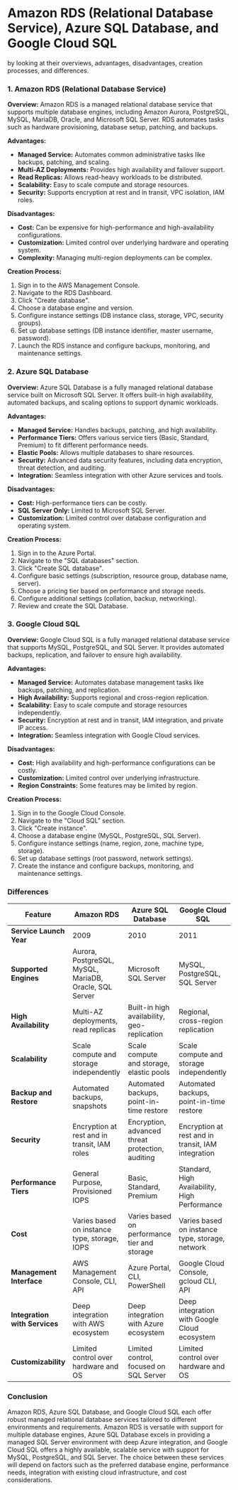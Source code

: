 <h1> Amazon RDS (Relational Database Service), Azure SQL Database, and Google Cloud SQL</h1>

by looking at their overviews, advantages, disadvantages, creation processes, and differences.

### 1. Amazon RDS (Relational Database Service)

**Overview:**
Amazon RDS is a managed relational database service that supports multiple database engines, including Amazon Aurora, PostgreSQL, MySQL, MariaDB, Oracle, and Microsoft SQL Server. RDS automates tasks such as hardware provisioning, database setup, patching, and backups.

**Advantages:**
- **Managed Service:** Automates common administrative tasks like backups, patching, and scaling.
- **Multi-AZ Deployments:** Provides high availability and failover support.
- **Read Replicas:** Allows read-heavy workloads to be distributed.
- **Scalability:** Easy to scale compute and storage resources.
- **Security:** Supports encryption at rest and in transit, VPC isolation, IAM roles.

**Disadvantages:**
- **Cost:** Can be expensive for high-performance and high-availability configurations.
- **Customization:** Limited control over underlying hardware and operating system.
- **Complexity:** Managing multi-region deployments can be complex.

**Creation Process:**
1. Sign in to the AWS Management Console.
2. Navigate to the RDS Dashboard.
3. Click "Create database".
4. Choose a database engine and version.
5. Configure instance settings (DB instance class, storage, VPC, security groups).
6. Set up database settings (DB instance identifier, master username, password).
7. Launch the RDS instance and configure backups, monitoring, and maintenance settings.

### 2. Azure SQL Database

**Overview:**
Azure SQL Database is a fully managed relational database service built on Microsoft SQL Server. It offers built-in high availability, automated backups, and scaling options to support dynamic workloads.

**Advantages:**
- **Managed Service:** Handles backups, patching, and high availability.
- **Performance Tiers:** Offers various service tiers (Basic, Standard, Premium) to fit different performance needs.
- **Elastic Pools:** Allows multiple databases to share resources.
- **Security:** Advanced data security features, including data encryption, threat detection, and auditing.
- **Integration:** Seamless integration with other Azure services and tools.

**Disadvantages:**
- **Cost:** High-performance tiers can be costly.
- **SQL Server Only:** Limited to Microsoft SQL Server.
- **Customization:** Limited control over database configuration and operating system.

**Creation Process:**
1. Sign in to the Azure Portal.
2. Navigate to the "SQL databases" section.
3. Click "Create SQL database".
4. Configure basic settings (subscription, resource group, database name, server).
5. Choose a pricing tier based on performance and storage needs.
6. Configure additional settings (collation, backup, networking).
7. Review and create the SQL Database.

### 3. Google Cloud SQL

**Overview:**
Google Cloud SQL is a fully managed relational database service that supports MySQL, PostgreSQL, and SQL Server. It provides automated backups, replication, and failover to ensure high availability.

**Advantages:**
- **Managed Service:** Automates database management tasks like backups, patching, and replication.
- **High Availability:** Supports regional and cross-region replication.
- **Scalability:** Easy to scale compute and storage resources independently.
- **Security:** Encryption at rest and in transit, IAM integration, and private IP access.
- **Integration:** Seamless integration with Google Cloud services.

**Disadvantages:**
- **Cost:** High availability and high-performance configurations can be costly.
- **Customization:** Limited control over underlying infrastructure.
- **Region Constraints:** Some features may be limited by region.

**Creation Process:**
1. Sign in to the Google Cloud Console.
2. Navigate to the "Cloud SQL" section.
3. Click "Create instance".
4. Choose a database engine (MySQL, PostgreSQL, SQL Server).
5. Configure instance settings (name, region, zone, machine type, storage).
6. Set up database settings (root password, network settings).
7. Create the instance and configure backups, monitoring, and maintenance settings.

### Differences

| Feature                       | **Amazon RDS**                                      | **Azure SQL Database**                           | **Google Cloud SQL**                                |
|-------------------------------|-----------------------------------------------------|-------------------------------------------------|-----------------------------------------------------|
| **Service Launch Year**       | 2009                                                | 2010                                            | 2011                                                |
| **Supported Engines**         | Aurora, PostgreSQL, MySQL, MariaDB, Oracle, SQL Server | Microsoft SQL Server                             | MySQL, PostgreSQL, SQL Server                       |
| **High Availability**         | Multi-AZ deployments, read replicas                 | Built-in high availability, geo-replication      | Regional, cross-region replication                   |
| **Scalability**               | Scale compute and storage independently             | Scale compute and storage, elastic pools         | Scale compute and storage independently              |
| **Backup and Restore**        | Automated backups, snapshots                        | Automated backups, point-in-time restore         | Automated backups, point-in-time restore             |
| **Security**                  | Encryption at rest and in transit, IAM roles        | Encryption, advanced threat protection, auditing | Encryption at rest and in transit, IAM integration   |
| **Performance Tiers**         | General Purpose, Provisioned IOPS                   | Basic, Standard, Premium                         | Standard, High Availability, High Performance        |
| **Cost**                      | Varies based on instance type, storage, IOPS        | Varies based on performance tier and storage     | Varies based on instance type, storage, network      |
| **Management Interface**      | AWS Management Console, CLI, API                    | Azure Portal, CLI, PowerShell                    | Google Cloud Console, gcloud CLI, API                |
| **Integration with Services** | Deep integration with AWS ecosystem                 | Deep integration with Azure ecosystem            | Deep integration with Google Cloud ecosystem         |
| **Customizability**           | Limited control over hardware and OS                | Limited control, focused on SQL Server           | Limited control over hardware and OS                 |

### Conclusion

Amazon RDS, Azure SQL Database, and Google Cloud SQL each offer robust managed relational database services tailored to different environments and requirements. Amazon RDS is versatile with support for multiple database engines, Azure SQL Database excels in providing a managed SQL Server environment with deep Azure integration, and Google Cloud SQL offers a highly available, scalable service with support for MySQL, PostgreSQL, and SQL Server. The choice between these services will depend on factors such as the preferred database engine, performance needs, integration with existing cloud infrastructure, and cost considerations.
